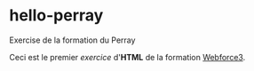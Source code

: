# hello-perray
Exercise de la formation du Perray

Ceci est le premier *exercice* d'**HTML** de la formation [Webforce3](http://wf3.fr).